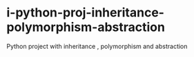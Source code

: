 # i-python-proj-inheritance-polymorphism-abstraction
Python project with inheritance , polymorphism and abstraction
